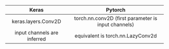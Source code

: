 
Keras | Pytorch
:---:|:---:
keras.layers.Conv2D | torch.nn.conv2D (first parameter is input channels)
input channels are inferred |  equivalent is torch.nn.LazyConv2d


